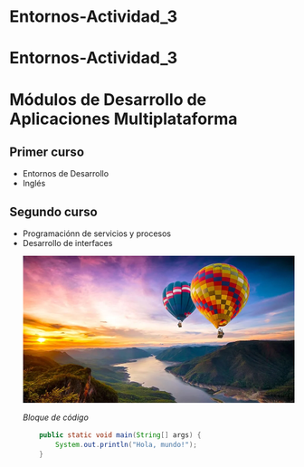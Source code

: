 # Entornos-Actividad_3
# Entornos-Actividad_3
# Módulos de Desarrollo de Aplicaciones Multiplataforma
## Primer curso
<ul>
 <li>Entornos de Desarrollo </li>
 <li>Inglés</li>
 </ul>

## Segundo curso
<ul>
<li>Programaciónn de servicios y procesos</li>
<li>Desarrollo de interfaces

![imagen](/modulos/imagenes/imagen.png) 

_Bloque de código_
```java
    public static void main(String[] args) {
        System.out.println("Hola, mundo!");
    }

